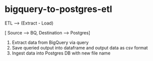 # bigquery-to-postgres-etl

ETL --> (Extract - Load)

[ Source --> BQ, Destination --> Postgres]
1. Extract data from BigQuery via query
2. Save queried output into dataframe and output data as csv format
3. Ingest data into Postgres DB with new file name

